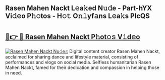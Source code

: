 ## Rasen Mahen Nackt L𝚎a𝚔ed N𝚞𝚍e - Part-hYX Vi𝚍𝚎o P𝚑𝚘tos - H𝚘𝚝 O𝚗𝚕yf𝚊ns L𝚎a𝚔s PlcQS

# <h2><a href="http://kf4dfg.oniu.top/?m=Rasen+Mahen+Nackt">🔗👉 🔴 Rasen Mahen Nackt P𝚑ot𝚘𝚜 V𝚒d𝚎o</a></h2>

[![Rasen Mahen Nackt Nu𝚍e𝚜](https://i.imgur.com/0qMVB7G.gif)](http://kf4dfg.oniu.top/?m=Rasen+Mahen+Nackt)
Digital content creator Rasen Mahen Nackt, acclaimed for sharing dance and lifestyle material, consisting of performances and vlogs on social media. Selfless humanitarian Rasen Mahen Nackt, famed for their dedication and compassion in helping those in need.  
